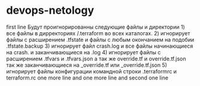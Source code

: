 # devops-netology
first line
Будут проигнорированны следующие файлы и директории
    1) все файлы в дирректориях /.terraform во всех каталогах.
    2) игнорирует файлы с расширением .tfstate и файлы с любым окончанием на подобии .tfstate.backup
    3) игнорирует файл crash.log и все файлы начинающиеся на crash. и заканчивающиеся на .log 
    4) игнорирует файлы с расширением .tfvars и .tfvars.json а так же override.tf и override.tf.json так же 
    заканчивающиеся на _override.tf или _override.tf.json
    5) игнорирует файлы конфигурации командной строки .terraformrc и terraform.rc
one more line
and one more line
and second one line